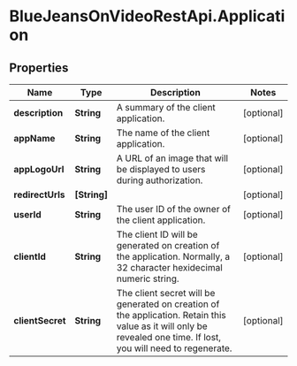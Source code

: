 # BlueJeansOnVideoRestApi.Application

## Properties
Name | Type | Description | Notes
------------ | ------------- | ------------- | -------------
**description** | **String** | A summary of the client application. | [optional] 
**appName** | **String** | The name of the client application. | [optional] 
**appLogoUrl** | **String** | A URL of an image that will be displayed to users during authorization. | [optional] 
**redirectUrls** | **[String]** |  | [optional] 
**userId** | **String** | The user ID of the owner of the client application. | [optional] 
**clientId** | **String** | The client ID will be generated on creation of the application. Normally, a 32 character hexidecimal numeric string. | [optional] 
**clientSecret** | **String** | The client secret will be generated on creation of the application. Retain this value as it will only be revealed one time. If lost, you will need to regenerate. | [optional] 


